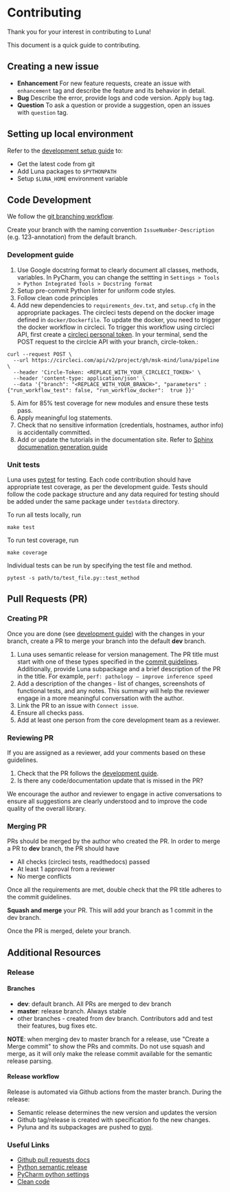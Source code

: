 # Contributing

Thank you for your interest in contributing to Luna!

This document is a quick guide to contributing.

## Creating a new issue
- **Enhancement**
  For new feature requests, create an issue with `enhancement` tag and describe the feature and its behavior in detail.
- **Bug**
  Describe the error, provide logs and code version. Apply `bug` tag.
- **Question**
  To ask a question or provide a suggestion, open an issues with `question` tag.

## Setting up local environment

Refer to the [development setup guide](https://pyluna.readthedocs.io/en/latest/dev.html#development-setup-instructions)
to:
- Get the latest code from git
- Add Luna packages to `$PYTHONPATH`
- Setup `$LUNA_HOME` environment variable

## Code Development

We follow the [git branching workflow](https://git-scm.com/book/en/v2/Git-Branching-Branching-Workflows/).

Create your branch with the naming convention `IssueNumber-Description` (e.g. 123-annotation) from the default branch.

### Development guide
1. Use Google docstring format to clearly document all classes, methods, variables.
  In PyCharm, you can change the settting in `Settings > Tools > Python Integrated Tools > Docstring format`
2. Setup pre-commit Python linter for uniform code styles.
3. Follow clean code principles
4. Add new dependencies to `requirements_dev.txt`, and `setup.cfg` in the appropriate packages.
The circleci tests depend on the docker image defined in `docker/Dockerfile`. To update the docker, you need to trigger the docker workflow in circleci.
To trigger this workflow using circleci API, first create a [circleci personal token](https://circleci.com/docs/2.0/managing-api-tokens/#creating-a-personal-api-token).
In your terminal, send the POST request to the circlcie API with your branch, circle-token.:
```
curl --request POST \
  --url https://circleci.com/api/v2/project/gh/msk-mind/luna/pipeline \
  --header 'Circle-Token: <REPLACE_WITH_YOUR_CIRCLECI_TOKEN>' \
  --header 'content-type: application/json' \
  --data '{"branch": "<REPLACE_WITH_YOUR_BRANCH>", "parameters" : {"run_workflow_test": false, "run_workflow_docker":  true }}'
```
5. Aim for 85% test coverage for new modules and ensure these tests pass.
6. Apply meaningful log statements.
7. Check that no sensitive information (credentials, hostnames, author info) is accidentally committed.
8. Add or update the tutorials in the documentation site. 
  Refer to [Sphinx documenation generation guide](https://pyluna.readthedocs.io/en/latest/dev.html#documentation-generation)

### Unit tests
Luna uses [pytest](https://docs.pytest.org) for testing.
Each code contribution should have appropriate test coverage, as per the development guide.
Tests should follow the code package structure and any data required for testing should be added under the same package under `testdata` directory.

To run all tests locally, run
```
make test
```

To run test coverage, run
```
make coverage
```

Individual tests can be run by specifying the test file and method.
```
pytest -s path/to/test_file.py::test_method
```

## Pull Requests (PR)

### Creating PR

Once you are done (see [development guide](#development-guide)) with the changes in your branch, create a PR to merge your branch into the default **dev** branch.

1. Luna uses semantic release for version management. The PR title must start with one of these types specified in the [commit guidelines](https://github.com/angular/angular.js/blob/master/DEVELOPERS.md#-git-commit-guidelines).
Additionally, provide Luna subpackage and a brief description of the PR in the title.
For example, `perf: pathology – improve inference speed`
2. Add a description of the changes - list of changes, screenshots of functional tests, and any notes.
   This summary will help the reviewer engage in a more meaningful conversation with the author.
3. Link the PR to an issue with `Connect issue`.
4. Ensure all checks pass.
5. Add at least one person from the core development team as a reviewer.

### Reviewing PR

If you are assigned as a reviewer, add your comments based on these guidelines.

1. Check that the PR follows the [development guide](#development-guide).
2. Is there any code/documentation update that is missed in the PR?

We encourage the author and reviewer to engage in active conversations to ensure all suggestions are clearly understood
and to improve the code quality of the overall library.

### Merging PR

PRs should be merged by the author who created the PR.
In order to merge a PR to **dev** branch, the PR should have
- All checks (circleci tests, readthedocs) passed
- At least 1 approval from a reviewer
- No merge conflicts

Once all the requirements are met, double check that the PR title adheres to the commit guidelines.

**Squash and merge** your PR. This will add your branch as 1 commit in the dev branch.

Once the PR is merged, delete your branch.

## Additional Resources

### Release 
#### Branches

- **dev**: default branch. All PRs are merged to dev branch
- **master**: release branch. Always stable
- other branches - created from dev branch. Contributors add and test their features, bug fixes etc.

**NOTE**: when merging dev to master branch for a release, use "Create a Merge commit" to show the PRs and commits.
Do not use squash and merge, as it will only make the release commit available for the semantic release parsing.

#### Release workflow

Release is automated via Github actions from the master branch. During the release:
-	Semantic release determines the new version and updates the version
-	Github tag/release is created with specification fo the new changes.
-	Pyluna and its subpackages are pushed to [pypi](https://pypi.org/project/pyluna/).
     
### Useful Links
- [Github pull requests docs](https://docs.github.com/en/pull-requests)
- [Python semantic release](https://python-semantic-release.readthedocs.io/en/latest/)
- [PyCharm python settings](https://www.jetbrains.com/help/pycharm/settings-tools-python-integrated-tools.html)
- [Clean code](https://learning.oreilly.com/library/view/clean-code/9780136083238/)